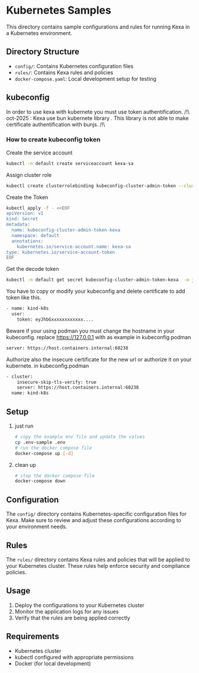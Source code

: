 # Kubernetes Samples

This directory contains sample configurations and rules for running Kexa in a Kubernetes environment.

## Directory Structure

- `config/`: Contains Kubernetes configuration files
- `rules/`: Contains Kexa rules and policies
- `docker-compose.yaml`: Local development setup for testing

## kubeconfig
In order to use kexa with kubernete you must use token authentification.
/!\ oct-2025 : Kexa use bun kubernete library . This library is not able to make certificate authentification with bunjs. /!\
### How to create kubeconfig token
Create the service account
```bash
kubectl -n default create serviceaccount kexa-sa
```
Assign cluster role
```bash
kubectl create clusterrolebinding kubeconfig-cluster-admin-token --clusterrole=cluster-admin --serviceaccount=default:kexa-sa
```
Create the Token
```bash
kubectl apply -f - <<EOF
apiVersion: v1
kind: Secret
metadata:
  name: kubeconfig-cluster-admin-token-kexa
  namespace: default
  annotations:
    kubernetes.io/service-account.name: kexa-sa
type: kubernetes.io/service-account-token
EOF
```
Get the decode token
```bash
kubectl -n default get secret kubeconfig-cluster-admin-token-kexa  -o jsonpath='{.data.token}' | base64 --decode
```

You have to copy or modify your kubeconfig and delete certificate to add token like this.
```bash
- name: kind-k8s
  user:
    token: eyJhbGxxxxxxxxxxxx....
```

Beware if your using podman you must change the hostname in your kubeconfig.
replace https://127.0.0.1 with as example 
in kubeconfig.podman
```bash
server: https://host.containers.internal:60238
```

Authorize also the insecure certificate for the new url or authorize it on your kubernete.
in kubeconfig.podman
```bash
- cluster:
    insecure-skip-tls-verify: true
    server: https://host.containers.internal:60238
  name: kind-k8s
```

## Setup

1. just run

    ```bash
    # copy the example env file and update the values
    cp .env-sample .env
    # run the docker compose file
    docker-compose up [-d]
    ```

2. clean up

    ```bash
    # stop the docker compose file
    docker-compose down
    ```

## Configuration

The `config/` directory contains Kubernetes-specific configuration files for Kexa. Make sure to review and adjust these configurations according to your environment needs.

## Rules

The `rules/` directory contains Kexa rules and policies that will be applied to your Kubernetes cluster. These rules help enforce security and compliance policies.

## Usage

1. Deploy the configurations to your Kubernetes cluster
2. Monitor the application logs for any issues
3. Verify that the rules are being applied correctly

## Requirements

- Kubernetes cluster
- kubectl configured with appropriate permissions
- Docker (for local development)
